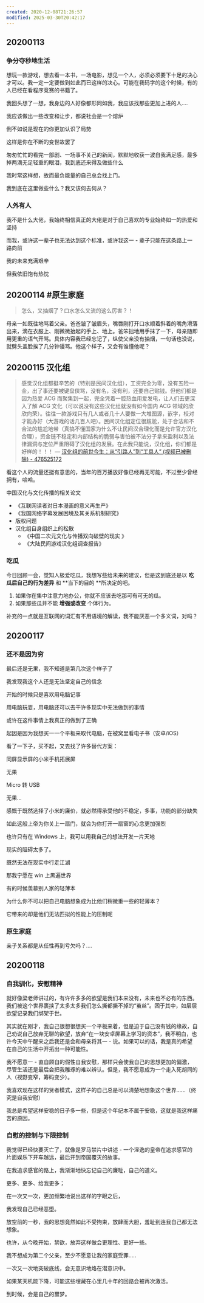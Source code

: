 ```yaml
---
created: 2020-12-08T21:26:57
modified: 2025-03-30T20:42:17
---
```


## 20200113
### 争分夺秒地生活

想玩一款游戏，想去看一本书，一场电影，想见一个人，必须必须要下十足的决心才可以。我一定一定要做到如此而已这样的决心。可能在我码字的这个时候，有的人已经在看程序竞赛的书籍了。

我回头想了一想，我身边的人好像都形同如我，我应该找那些更加上进的人....

我应该做出一些改变和让步，都说社会是一个熔炉

倒不如说是现在的你更加认识了局势

这样是你在不断的变世故罢了

匆匆忙忙的看完一部剧、一场事不关己的新闻，默默地收获一波自我满足感，最多掉两滴无足轻重的眼泪，我到底还来得及做些什么

我时常这样想，故而最负能量的自己总会找上门。

我到底在这里做些什么？我又该何去何从？

### 人外有人

我不是什么大佬，我始终相信真正的大佬是对于自己喜欢的专业始终如一的热爱和坚持

而我，或许这一辈子也无法达到这个标准，或许我这一 - 辈子只能在这条路上一路向前

我的未来充满艰辛

但我依旧饱有热忱

## 20200114 #原生家庭

> 怎么，又抽烟了？口水怎么又流的这么厉害？！

母亲一如既往地骂着父亲。爸爸皱了皱眉头，嘴唇刚打开口水顺着斜着的嘴角滑落出来，滴在衣服上、刚微微抬起的手上、地上。爸笨拙地用手抹了一下，母亲随即用更重的语气开骂。具体内容我已经忘记了，纵使父亲没有抽烟，一句话也没说，就劈头盖脸挨了几分钟谩骂。他这个样子，又会有谁懂他呢？

## 20200115 汉化组

> 感觉汉化组都挺辛苦的（特别是民间汉化组），工资完全为零，没有五险一金，出了事还要被键盘侠骂，没有名，没有利，还要自己贴钱。但他们都是因为热爱 ACG 而聚集到一起，完全凭着一腔热血用爱发电，让人们去更深入了解 ACG 文化（可以说没有这些汉化组就没有如今国内 ACG 领域的欣欣向荣）。往往一款游戏只有几人或者几十人要做一大堆图源，嵌字，校对才能办好（大游戏的话几百人吧）。民间汉化组定位很尴尬，处于合法和不合法的尴尬地带（真搞不懂国家为什么不让民间汉合理化而是允许官方汉化合理），资金链不稳定和内部结构的脆弱与害怕被不法分子拿来盈利以及法律漏洞与定位严重阻碍了汉化组的发展。在此我只能说，汉化组，你们都是好样的！！！
> — [汉化组的前世今生：从“引路人”到“工具人” (视频已被删除) - 476525172](https://www.bilibili.com/video/av82902808)

看这个人的流量还挺有意思的，当年的百万播放好像已经再无可能，不过至少曾经拥有，哈哈。

中国汉化与文化传播的相关论文

- 《互联网读者对日本漫画的意义再生产》
- 《我国网络字幕发展困境及其关系机制研究》
- 版权问题
- 汉化组自身组织上的松散
    - 《中国二次元文化与传播双向破壁的现实 》
    - 《大陆民间游戏汉化组调查报告》

### 吃瓜

今日回顾一会，觉知人极爱吃瓜，我想写些给未来的建议，但是这到底还是以 **吃瓜后自己的行为差异** 和 **当下的目的 **所决定的吧。

1. 如果你在集中注意力地办公，你就不应该去吃那可有可无的瓜。
2. 如果那些瓜并不能 **增强或改变** 个体行为。

补充的一点就是互联网的词汇有不用语境的解读，我不能厌恶一个多义词，对吗？

## 20200117
### 还不是因为穷

最后还是无果，我不知道是第几次这个样子了

我发现我这个人还是无法坚定自己的信念

开始的时候只是喜欢用电脑记事

用电脑玩耍，用电脑还可以去干许多现实中无法做到的事情

或许在这件事情上我真正的做到了正确

起因是因为我想买一一个平板来取代电脑，在被窝里看电子书（安卓/iOS）

看了一下子，买不起，又去找了许多替代方案：

同屏显示屏的小米手机拓展屏

无果

Micro 转 USB

无果...

感慨于既然选择了小米的廉价，就必然得承受他的不稳定，多事，功能的部分缺失

如此这般上帝为你关上一扇门，就会为你打开一扇窗的心念更加强烈

也许只有在 Windows 上，我可以用我自己的想法开发一片天地

现实的阻碍太多了。

既然无法在现实中行走江湖

那我宁愿在 win 上黑遍世界

有的时候羡慕别人家的轻薄本

为什么你不可以把自己电脑想象成为比他们稍微重一些的轻薄本？

它带来的却是他们无法匹拟的性能上的压制呢

### 原生家庭

亲子关系都是从任性再到亏欠吗？....

## 20200118
### 自我驯化，安慰精神

就好像梁老师讲过的，有许许多多的欲望是我们本来没有，未来也不必有的东西。我们被这个世界裹挟了太多太多我们怎么撕都撕不掉的“茧丝”。困于其中，如层层欲望记录我们绑架于世。

其实就在刚才，我自己很想很想买一个平板来着，但是迫于自己没有钱的缘故，自己劝说自己放弃无聊的欲望，放弃“在一块安卓屏幕上学习的资本”，我不明白，也许今天中午醒来之后我还是会和母亲将其一 - 说。如果可以的话，我是真的希望在自己的生活中开拓出一种可能性。

我不愿意一 - 直自顾自的假性自我安慰，那样只会使我自己的思想更加的偏激，尽管生活还是最后会把我雕琢的难以辨认。但是，我不愿意成为一个走入死胡同的人（视野变窄，筹码变少）。

我喜欢现在这样的贤者模式，这样子的自己总是可以清楚地想象这个世界......（终究是自我安慰）

我总是希望这样安稳的日子多一些，但是这个年纪本不属于安稳，这就是我这样痛苦的原因。

### 自慰的控制与下限控制

我觉得已经快要灭亡了，就像是罗马禁片中讲述 - 一个淫逸的皇帝在追求感官的片面娱乐下开车越远，最后开到帝国覆灭的故事。

在我追求感官的路上，我渐渐地快忘记自己的廉耻，自己的道义。

更多、更多、给我更多；

在一次又一次，更加频繁地说出这样的字眼之后，

我发现自己已经恶堕。

放空前的一秒，我的思想竟然如此不受拘束，放肆而大胆，羞耻到连我自己都无法想象。

也许，从今晚开始，禁欲，放弃这样做会更理性、更好一些。

我不想成为第二个父亲，至少不愿意让我的家庭受罪.....

一次又一次地突破底线，会无意识地烙在潜意识中。

如果某天机能下降，可能这些埋藏在心里几十年的回路会被再次激活。

到时候，会是自己的噩梦。
